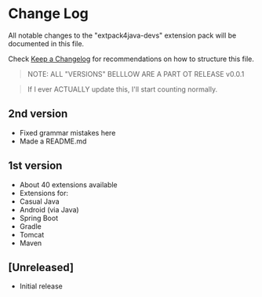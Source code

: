 # Change Log

All notable changes to the "extpack4java-devs" extension pack will be documented in this file.

Check [Keep a Changelog](http://keepachangelog.com/) for recommendations on how to structure this file.

> NOTE: ALL "VERSIONS" BELLLOW ARE A PART OT RELEASE v0.0.1

> If I ever ACTUALLY update this, I'll start counting normally.

## 2nd version

- Fixed grammar mistakes here
- Made a README.md

## 1st version

- About 40 extensions available
- Extensions for:
- Casual Java
- Android (via Java)
- Spring Boot
- Gradle
- Tomcat
- Maven

## [Unreleased]

- Initial release